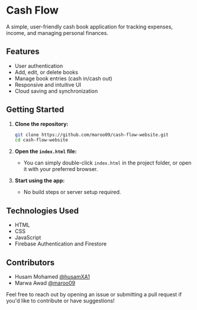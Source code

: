 # Cash Flow

A simple, user-friendly cash book application for tracking expenses, income, and managing personal finances.

## Features

-   User authentication
-   Add, edit, or delete books
-   Manage book entries (cash in/cash out)
-   Responsive and intuitive UI
-   Cloud saving and synchronization

## Getting Started

1. **Clone the repository:**

    ```bash
    git clone https://github.com/maroo09/cash-flow-website.git
    cd cash-flow-website
    ```

2. **Open the `index.html` file:**

    - You can simply double-click `index.html` in the project folder, or open it with your preferred browser.

3. **Start using the app:**
    - No build steps or server setup required.

## Technologies Used

-   HTML
-   CSS
-   JavaScript
-   Firebase Authentication and Firestore

## Contributors

-   Husam Mohamed [@husamXA1](https://github.com/husamXA1)
-   Marwa Awad [@maroo09](https://github.com/maroo09)

Feel free to reach out by opening an issue or submitting a pull request if you'd like to contribute or have suggestions!
